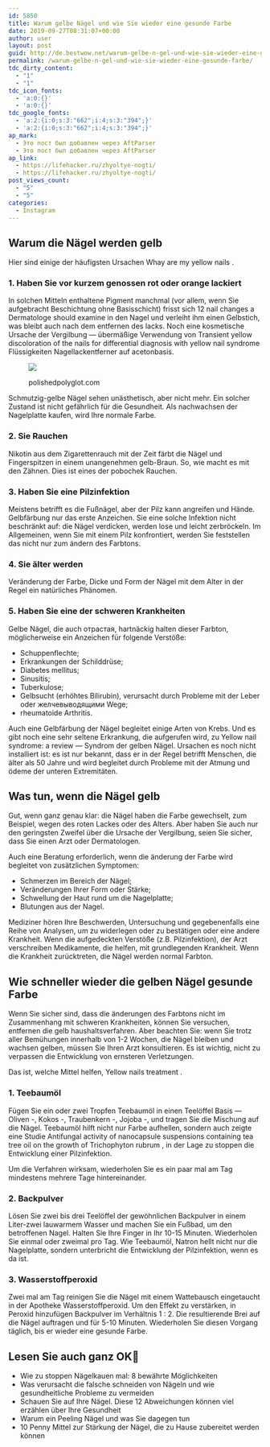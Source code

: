 ```yaml
---
id: 5850
title: Warum gelbe Nägel und wie Sie wieder eine gesunde Farbe
date: 2019-09-27T08:31:07+00:00
author: user
layout: post
guid: http://de.bestwow.net/warum-gelbe-n-gel-und-wie-sie-wieder-eine-gesunde-farbe/
permalink: /warum-gelbe-n-gel-und-wie-sie-wieder-eine-gesunde-farbe/
tdc_dirty_content:
  - "1"
  - "1"
tdc_icon_fonts:
  - 'a:0:{}'
  - 'a:0:{}'
tdc_google_fonts:
  - 'a:2:{i:0;s:3:"662";i:4;s:3:"394";}'
  - 'a:2:{i:0;s:3:"662";i:4;s:3:"394";}'
ap_mark:
  - Это пост был добавлен через AftParser
  - Это пост был добавлен через AftParser
ap_link:
  - https://lifehacker.ru/zhyoltye-nogti/
  - https://lifehacker.ru/zhyoltye-nogti/
post_views_count:
  - "5"
  - "5"
categories:
  - Instagram
---
```

## Warum die Nägel werden gelb

Hier sind einige der häufigsten Ursachen <span><span> Whay are my yellow nails </span> </span>.

### 1. Haben Sie vor kurzem genossen rot oder orange lackiert

In solchen Mitteln enthaltene Pigment manchmal (vor allem, wenn Sie aufgebracht Beschichtung ohne Basisschicht) frisst sich <span><span> 12 nail changes a Dermatologe should examine </span> </span> in den Nagel und verleiht ihm einen Gelbstich, was bleibt auch nach dem entfernen des lacks. Noch eine kosmetische Ursache der Vergilbung — übermäßige Verwendung von <span><span> Transient yellow discoloration of the nails for differential diagnosis with yellow nail syndrome </span> </span> Flüssigkeiten Nagellackentferner auf acetonbasis.<figure>

![](http://de.bestwow.net/wp-content/uploads/2019/09/pochemu-nogti-zheltye-i-kak-vernut-im-zdorovyy-cvet-1.jpg) <figcaption>polishedpolyglot.com</figcaption></figure> 

Schmutzig-gelbe Nägel sehen unästhetisch, aber nicht mehr. Ein solcher Zustand ist nicht gefährlich für die Gesundheit. Als nachwachsen der Nagelplatte kaufen, wird Ihre normale Farbe.

### 2. Sie Rauchen

Nikotin aus dem Zigarettenrauch mit der Zeit färbt die Nägel und Fingerspitzen in einem unangenehmen gelb-Braun. So, wie macht es mit den Zähnen. Dies ist eines der pobochek Rauchen.

### 3. Haben Sie eine Pilzinfektion

Meistens betrifft es die Fußnägel, aber der Pilz kann angreifen und Hände. Gelbfärbung nur das erste Anzeichen. Sie eine solche Infektion nicht beschränkt auf: die Nägel verdicken, werden lose und leicht zerbröckeln. Im Allgemeinen, wenn Sie mit einem Pilz konfrontiert, werden Sie feststellen das nicht nur zum ändern des Farbtons.

### 4. Sie älter werden

Veränderung der Farbe, Dicke und Form der Nägel mit dem Alter in der Regel ein natürliches Phänomen.

### 5. Haben Sie eine der schweren Krankheiten

Gelbe Nägel, die auch отрастая, hartnäckig halten dieser Farbton, möglicherweise ein Anzeichen für folgende Verstöße:

  * Schuppenflechte;
  * Erkrankungen der Schilddrüse;
  * Diabetes mellitus;
  * Sinusitis;
  * Tuberkulose;
  * Gelbsucht (erhöhtes Bilirubin), verursacht durch Probleme mit der Leber oder желчевыводящими Wege;
  * rheumatoide Arthritis.

Auch eine Gelbfärbung der Nägel begleitet einige Arten von Krebs. Und es gibt noch eine sehr seltene Erkrankung, die aufgerufen wird, zu <span><span> Yellow nail syndrome: a review </span> </span> — Syndrom der gelben Nägel. Ursachen es noch nicht installiert ist: es ist nur bekannt, dass er in der Regel betrifft Menschen, die älter als 50 Jahre und wird begleitet durch Probleme mit der Atmung und ödeme der unteren Extremitäten.

## Was tun, wenn die Nägel gelb

Gut, wenn ganz genau klar: die Nägel haben die Farbe gewechselt, zum Beispiel, wegen des roten Lackes oder des Alters. Aber haben Sie auch nur den geringsten Zweifel über die Ursache der Vergilbung, seien Sie sicher, dass Sie einen Arzt oder Dermatologen.

Auch eine Beratung erforderlich, wenn die änderung der Farbe wird begleitet von zusätzlichen Symptomen:

  * Schmerzen im Bereich der Nägel;
  * Veränderungen Ihrer Form oder Stärke;
  * Schwellung der Haut rund um die Nagelplatte;
  * Blutungen aus der Nagel.

Mediziner hören Ihre Beschwerden, Untersuchung und gegebenenfalls eine Reihe von Analysen, um zu widerlegen oder zu bestätigen oder eine andere Krankheit. Wenn die aufgedeckten Verstöße (z.B. Pilzinfektion), der Arzt verschreiben Medikamente, die helfen, mit grundlegenden Krankheit. Wenn die Krankheit zurücktreten, die Nägel werden normal Farbton.

## Wie schneller wieder die gelben Nägel gesunde Farbe

Wenn Sie sicher sind, dass die änderungen des Farbtons nicht im Zusammenhang mit schweren Krankheiten, können Sie versuchen, entfernen die gelb haushaltsverfahren. Aber beachten Sie: wenn Sie trotz aller Bemühungen innerhalb von 1-2 Wochen, die Nägel bleiben und wachsen gelben, müssen Sie Ihren Arzt konsultieren. Es ist wichtig, nicht zu verpassen die Entwicklung von ernsteren Verletzungen.

Das ist, welche Mittel helfen, <span><span> Yellow nails treatment </span> </span>.

### 1. Teebaumöl

Fügen Sie ein oder zwei Tropfen Teebaumöl in einen Teelöffel Basis — Oliven -, Kokos -, Traubenkern -, Jojoba -, und tragen Sie die Mischung auf die Nägel. Teebaumöl hilft nicht nur Farbe aufhellen, sondern auch zeigte eine Studie <span><span> Antifungal activity of nanocapsule suspensions containing tea tree oil on the growth of Trichophyton rubrum </span> </span>, in der Lage zu stoppen die Entwicklung einer Pilzinfektion.

Um die Verfahren wirksam, wiederholen Sie es ein paar mal am Tag mindestens mehrere Tage hintereinander.

### 2. Backpulver

Lösen Sie zwei bis drei Teelöffel der gewöhnlichen Backpulver in einem Liter-zwei lauwarmem Wasser und machen Sie ein Fußbad, um den betroffenen Nagel. Halten Sie Ihre Finger in Ihr 10-15 Minuten. Wiederholen Sie einmal oder zweimal pro Tag. Wie Teebaumöl, Natron hellt nicht nur die Nagelplatte, sondern unterbricht die Entwicklung der Pilzinfektion, wenn es da ist.

### 3. Wasserstoffperoxid

Zwei mal am Tag reinigen Sie die Nägel mit einem Wattebausch eingetaucht in der Apotheke Wasserstoffperoxid. Um den Effekt zu verstärken, in Peroxid hinzufügen Backpulver im Verhältnis 1 : 2. Die resultierende Brei auf die Nägel auftragen und für 5-10 Minuten. Wiederholen Sie diesen Vorgang täglich, bis er wieder eine gesunde Farbe.

<div>
  <h2 class="read-also__title">
    <span>Lesen Sie auch</span> <span>ganz OK🤚 </span>
  </h2>
  
  <ul class="read-also__list">
    <li>
      Wie zu stoppen Nägelkauen mal: 8 bewährte Möglichkeiten
    </li>
    <li>
      Was verursacht die falsche schneiden von Nägeln und wie gesundheitliche Probleme zu vermeiden
    </li>
    <li>
      Schauen Sie auf Ihre Nägel. Diese 12 Abweichungen können viel erzählen über Ihre Gesundheit
    </li>
    <li>
      Warum ein Peeling Nägel und was Sie dagegen tun
    </li>
    <li>
      10 Penny Mittel zur Stärkung der Nägel, die zu Hause zubereitet werden können
    </li>
  </ul>
</div>